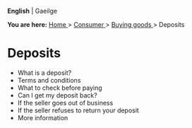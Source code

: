 **English** |  Gaeilge 

**You are here:** [ Home ](/en/) > [ Consumer ](/en/consumer/) > [ Buying
goods ](/en/consumer/shopping/) > Deposits

#  Deposits

  * What is a deposit? 
  * Terms and conditions 
  * What to check before paying 
  * Can I get my deposit back? 
  * If the seller goes out of business 
  * If the seller refuses to return your deposit 
  * More information 
